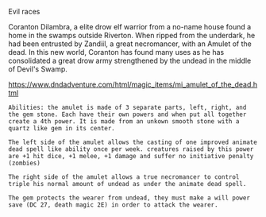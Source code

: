 Evil races

Coranton Dilambra, a elite drow elf warrior from a no-name house found a home in the swamps outside Riverton. When ripped from the underdark, he had been entrusted by Zandiil, a great necromancer, with an Amulet of the dead.  In this new world, Coranton has found many uses as he has consolidated a great drow army strengthened by the undead in the middle of Devil's Swamp.

https://www.dndadventure.com/html/magic_items/mi_amulet_of_the_dead.html

```
Abilities: the amulet is made of 3 separate parts, left, right, and the gem stone. Each have their own powers and when put all together create a 4th power. It is made from an unkown smooth stone with a quartz like gem in its center.

The left side of the amulet allows the casting of one improved animate dead spell like ability once per week. creatures raised by this power are +1 hit dice, +1 melee, +1 damage and suffer no initiative penalty (zombies)

The right side of the amulet allows a true necromancer to control triple his normal amount of undead as under the animate dead spell.

The gem protects the wearer from undead, they must make a will power save (DC 27, death magic 2E) in order to attack the wearer.
```